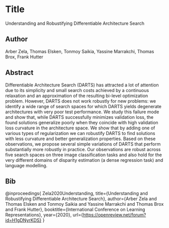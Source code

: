 # Title
Understanding and Robustifying Differentiable Architecture Search

## Author
Arber Zela, Thomas Elsken, Tonmoy Saikia, Yassine Marrakchi, Thomas Brox, Frank Hutter

## Abstract
Differentiable Architecture Search (DARTS) has attracted a lot of attention due to its simplicity and small search costs achieved by a continuous relaxation and an approximation of the resulting bi-level optimization problem.  However, DARTS does not work robustly for new problems: we identify a wide range of search spaces for which DARTS yields degenerate architectures with very poor test performance. We study this failure mode and show that, while DARTS successfully minimizes validation loss, the found solutions generalize poorly when they coincide with high validation loss curvature in the  architecture space. We show that by adding one of various types of regularization we can robustify DARTS to find solutions with less curvature and better generalization properties. Based on these observations, we propose several simple variations of DARTS that perform substantially more robustly in practice.  Our observations are robust across five search spaces on three image classification tasks and also hold for the very different domains of disparity estimation (a dense regression task) and language modelling.

## Bib
@inproceedings{
Zela2020Understanding,
title={Understanding and Robustifying Differentiable Architecture Search},
author={Arber Zela and Thomas Elsken and Tonmoy Saikia and Yassine Marrakchi and Thomas Brox and Frank Hutter},
booktitle={International Conference on Learning Representations},
year={2020},
url={https://openreview.net/forum?id=H1gDNyrKDS}
}